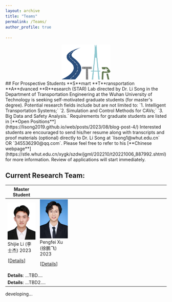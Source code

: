 ```yaml
---
layout: archive
title: "Teams"
permalink: /Teams/
author_profile: true

---
```

<div style="text-align: center">
    <img src="../images/STAR_LOGO.png"  alt="STAR Lab" width="30%" height="auto"/>
</div>
## For Prospective Students
**S**mart **T**ransportation **A**dvanced **R**esearch (STAR) Lab directed by Dr. Li Song in the Department of Transportation Engineering at the Wuhan University of Technology is seeking self-motivated graduate students (for master's degree). Potential research fields include but are not limited to: `1. Intelligent Transportation Systems;` `2. Simulation and Control Methods for CAVs;` `3. Big Data and Safety Analysis.`
Requirements for graduate students are listed in [**Open Positions**](https://lisong2019.github.io/web/posts/2023/08/blog-post-4/)
Interested students are encouraged to send his/her resume along with transcripts and proof materials (optional) directly to Dr. Li Song at `lisong1@whut.edu.cn` OR `345536290@qq.com`. 
Please feel free to refer to his [**Chinese webpage**](https://stle.whut.edu.cn/xygk/szdw/jgml/202210/t20221006_887992.shtml) for more information. Review of applications will start immediately.


## Current Research Team:
<table style="width:100%">
  <thead>
		<tr>
			<th width="20%">Master Student</th>
			<th width="20%"></th>
			<th width="20%"></th>
			<th width="20%"></th>
			<th width="20%"></th>
			<!-- <th width="2%">Year</th>
			<th width="20%">Journal/Proceedings</th>  -->
		</tr>
    </thead>
<tbody>
    <tr id="lishijie2023" class="entry">
      <td>
        <!-- <img src="../images/research/cui2020establishing.png" width="600" class="single_img"> -->
        <div class="polaroid">
          <img src="../images/stud/shijie_li.jpg" width="600" class="research_img">
          <div class="container">
          Shijie Li (李士杰) 2023<br>
		<p class="infolinks"> 
                  [<a href="javascript:toggleInfo('ms2023','Details')">Details</a>]
<!--                   [<a href="javascript:toggleInfo('ms2023','Awards')">Awards</a>]  -->
		</p>
          </div>
        </div>
      </td>
	<td>
        <!-- <img src="../images/research/cui2020establishing.png" width="600" class="single_img"> -->
        <div class="polaroid">
          <img src="../images/stud/pengfei_xu.jpg" width="600" class="research_img">
          <div class="container">
          Pengfei Xu (徐鹏飞) 2023
		<p class="infolinks"> 
		  [<a href="javascript:toggleInfo('xupengfei','Details')">Details</a>]
<!--                   [<a href="javascript:toggleInfo('2ms2023','Awards')">Awards</a>]  -->
		</p>
          </div>
        </div>
      </td>
      <td> </td>
      <td> </td>
      </tr>
        <tr id="d_lishijie" class="Details noshow">
          <td colspan="4"><b>Details</b>: ...TBD....</td>
        </tr>
<!--         <tr id="awd_ms2023" class="Awards noshow">
          <td colspan="4"><b>Awards</b>:...TBD....</td>
        </tr> -->
	<tr id="d_xupengfei" class="Details noshow">
          <td colspan="4"><b>Details</b>: ...TBD2....</td>
        </tr>
<!--         <tr id="awd_2ms2023" class="Awards noshow">
          <td colspan="4"><b>Awards</b>:...TBD2....</td>
        </tr>  -->
	
	
 </tbody>
</table>



developing...





